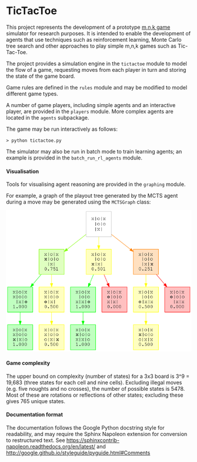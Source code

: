 # TicTacToe

This project represents the development of a prototype [m,n,k game](https://en.wikipedia.org/wiki/M,n,k-game)
simulator for research purposes. It is intended to enable the development of 
agents that use techniques such as reinforcement learning, Monte Carlo tree 
search and other approaches to play simple m,n,k games such as Tic-Tac-Toe.

The project provides a simulation engine in the `tictactoe` module to model the
flow of a game, requesting moves from each player in turn and storing the state 
of the game board.

Game rules are defined in the `rules` module and may be modified to model 
different game types.

A number of game players, including simple agents and an interactive player, are
provided in the `players` module. More complex agents are located in the 
`agents` subpackage.

 The game may be run interactively as follows:

    > python tictactoe.py
 
The simulator may also be run in batch mode to train learning agents; an example
is provided in the `batch_run_rl_agents` module. 


#### Visualisation

Tools for visualising agent reasoning are provided in the `graphing` module.
 
For example, a graph of the playout tree generated by the MCTS agent during a 
move may be generated using the `MCTSGraph` class:

![Example of visualisation of MCTS playout tree](mcts_tree_graph.png)


#### Game complexity

The upper bound on complexity (number of states) for a 3x3 board is 3^9 = 19,683
(three states for each cell and nine cells). Excluding illegal moves (e.g. five
noughts and no crosses), the number of possible states is 5478. Most of these
are rotations or reflections of other states; excluding these gives 765 unique
states.


#### Documentation format

The documentation follows the Google Python docstring style for readability,
and may require the Sphinx Napoleon extension for conversion to restructured 
text. See https://sphinxcontrib-napoleon.readthedocs.org/en/latest/ and
http://google.github.io/styleguide/pyguide.html#Comments
